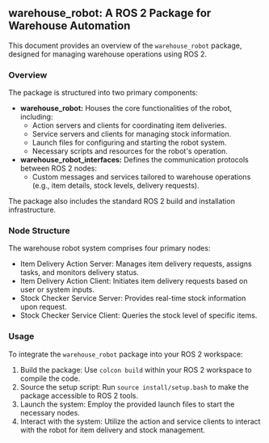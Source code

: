 ## warehouse_robot: A ROS 2 Package for Warehouse Automation

This document provides an overview of the `warehouse_robot` package, designed for managing warehouse operations using ROS 2. 

### Overview
The package is structured into two primary components:

* **warehouse_robot:** Houses the core functionalities of the robot, including:
    * Action servers and clients for coordinating item deliveries.
    * Service servers and clients for managing stock information.
    * Launch files for configuring and starting the robot system.
    * Necessary scripts and resources for the robot's operation.
* **warehouse_robot_interfaces:** Defines the communication protocols between ROS 2 nodes:
    * Custom messages and services tailored to warehouse operations (e.g., item details, stock levels, delivery requests).

The package also includes the standard ROS 2 build and installation infrastructure. 

### Node Structure
The warehouse robot system comprises four primary nodes:
* Item Delivery Action Server: Manages item delivery requests, assigns tasks, and monitors delivery status.
* Item Delivery Action Client: Initiates item delivery requests based on user or system inputs.
* Stock Checker Service Server: Provides real-time stock information upon request.
* Stock Checker Service Client: Queries the stock level of specific items.

### Usage
To integrate the `warehouse_robot` package into your ROS 2 workspace:

1. Build the package: Use `colcon build` within your ROS 2 workspace to compile the code.
2. Source the setup script: Run `source install/setup.bash` to make the package accessible to ROS 2 tools.
3. Launch the system: Employ the provided launch files to start the necessary nodes.
4. Interact with the system: Utilize the action and service clients to interact with the robot for item delivery and stock management.
